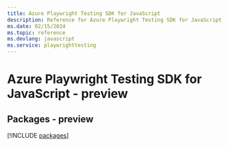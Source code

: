 ```yaml
---
title: Azure Playwright Testing SDK for JavaScript
description: Reference for Azure Playwright Testing SDK for JavaScript
ms.date: 02/15/2024
ms.topic: reference
ms.devlang: javascript
ms.service: playwrighttesting
---
```

# Azure Playwright Testing SDK for JavaScript - preview
## Packages - preview
[!INCLUDE [packages](playwright-testing-index.md)]